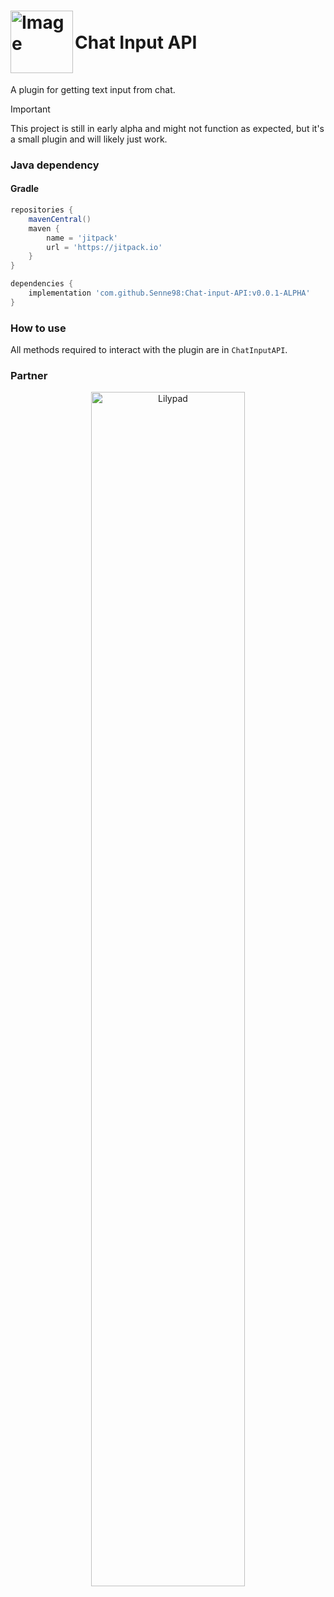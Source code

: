 <h1 align="left">
  <img src="https://github.com/user-attachments/assets/7ae11bd8-2e83-4ec1-944d-550b78baea78" alt="Image" style="height: 100px;" align="left">
  <br>
  Chat Input API
</h1>

<br>

A plugin for getting text input from chat.

> [!IMPORTANT]
> This project is still in early alpha and might not function as expected, but it's a small plugin and will likely just work.

### Java dependency
#### Gradle

```gradle
repositories {
    mavenCentral()
    maven {
        name = 'jitpack'
        url = 'https://jitpack.io'
    }
}

dependencies {
    implementation 'com.github.Senne98:Chat-input-API:v0.0.1-ALPHA'
}
```

### How to use

All methods required to interact with the plugin are in `ChatInputAPI`.


### Partner

<div align="center">
  <a href="https://billing.lilypad.gg/aff.php?aff=89">
    <img src="https://github.com/user-attachments/assets/c9306029-476b-45d0-b8bb-4228b7ccc797" alt="Lilypad" width="70%">
  </a>
</div>
